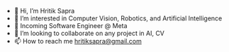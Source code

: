 - 👋 Hi, I’m Hritik Sapra
- 👀 I’m interested in Computer Vision, Robotics, and Artificial Intelligence
- 🌱 Incoming Software Engineer @ Meta
- 💞️ I’m looking to collaborate on any project in AI, CV
- 📫 How to reach me hritiksapra@gmail.com

<!---
hsapra/hsapra is a ✨ special ✨ repository because its `README.md` (this file) appears on your GitHub profile.
You can click the Preview link to take a look at your changes.
--->
